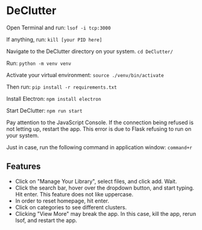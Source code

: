 # DeClutter

Open Terminal and run:
```lsof -i tcp:3000```

If anything, run:
```kill [your PID here]```

Navigate to the DeClutter directory on your system. 
```cd DeClutter/```

Run:
```python -m venv venv```

Activate your virtual environment:
```source ./venv/bin/activate```

Then run:
```pip install -r requirements.txt```

Install Electron:
```npm install electron```

Start DeClutter:
```npm run start```

Pay attention to the JavaScript Console. If the connection being refused is not letting up, restart the app. This error is due to Flask refusing to run on your system.

Just in case, run the following command in application window:
```command+r```

## Features
- Click on "Manage Your Library", select files, and click add. Wait.
- Click the search bar, hover over the dropdown button, and start typing. Hit enter. This feature does not like uppercase.
- In order to reset homepage, hit enter.
- Click on categories to see different clusters.
- Clicking "View More" may break the app. In this case, kill the app, rerun lsof, and restart the app.
